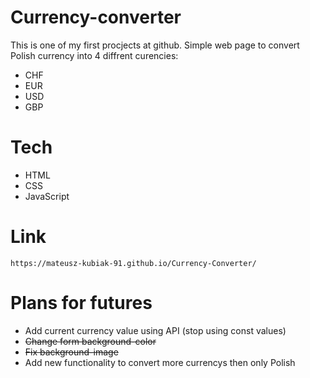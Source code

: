 # Currency-converter

This is one of my first procjects at github. Simple web page to convert Polish currency into 4 diffrent curencies:

  - CHF
  - EUR
  - USD
  - GBP

# Tech 

  - HTML
  - CSS
  - JavaScript

# Link

    https://mateusz-kubiak-91.github.io/Currency-Converter/

# Plans for futures

  - Add current currency value using API (stop using const values)
  - ~~Change form background-color~~
  - ~~Fix background-image~~
  - Add new functionality to convert more currencys then only Polish
